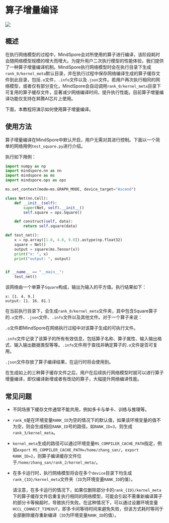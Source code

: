# 算子增量编译

<a href="https://gitee.com/mindspore/docs/blob/master/tutorials/experts/source_zh_cn/debug/op_compilation.md" target="_blank"><img src="https://mindspore-website.obs.cn-north-4.myhuaweicloud.com/website-images/master/resource/_static/logo_source.png"></a>

## 概述

在执行网络模型的过程中，MindSpore会对所使用的算子进行编译，该阶段耗时会随网络模型规模的增大而增大。为提升用户二次执行模型的性能体验，我们提供了一种算子增量编译机制。MindSpore执行网络模型时会在执行目录下生成`rank_0/kernel_meta`默认目录，并在执行过程中保存网络编译生成的算子缓存文件到此目录，包括`.o`文件，`.info`文件以及`.json`文件。若用户再次执行相同的网络模型，或者仅有部分变化，MindSpore会自动调用`rank_0/kernel_meta`目录下可复用的算子缓存文件，显著减少网络编译时间，提升执行性能。目前算子增量编译功能仅支持在昇腾AI芯片上使用。

下面，本教程将演示如何使用算子增量编译。

## 使用方法

算子增量编译在MindSpore中默认开启，用户无需对其进行控制。下面以一个简单的网络用例`test_square.py`进行介绍。

执行如下用例：

```python
import numpy as np
import mindspore.nn as nn
import mindspore as ms
import mindspore.ops as ops

ms.set_context(mode=ms.GRAPH_MODE, device_target="Ascend")

class Net(nn.Cell):
    def __init__(self):
        super(Net, self).__init__()
        self.square = ops.Square()

    def construct(self, data):
        return self.square(data)

def test_net():
    x = np.array([1.0, 4.0, 9.0]).astype(np.float32)
    square = Net()
    output = square(ms.Tensor(x))
    print("x: ", x)
    print("output: ", output)


if __name__ == "__main__":
    test_net()

```

该网络由一个单算子`Square`构成，输出为输入的平方值。执行结果如下：

```text
x: [1. 4. 9.]
output: [1. 16. 81.]
```

在当前执行目录下，会生成`rank_0/kernel_meta`文件夹，其中包含Square算子的`.o`文件、`.json`文件、`.info`文件以及其他文件。对于一个算子来说：

`.o`文件即MindSpore在网络执行过程中对该算子生成的可执行文件。

`.info`文件记录了该算子的所有有效信息，包括算子名称、算子属性、输入输出格式、输入输出数据类型等等。`.info`文件用于查找并确定算子的`.o`文件是否可复用。

`.json`文件存放了算子编译结果，在运行时将会使用到。

在生成如上的三种算子缓存文件之后，用户在后续执行网络模型时就可以进行算子增量编译，即仅编译新增或者有改动的算子，大幅提升网络编译性能。

## 常见问题

- 不同场景下缓存文件通常不能共用，例如多卡与单卡、训练与推理等。

- `rank_0`是在环境变量`RANK_ID`为空的情况下的默认值，如果该环境变量的值不为空，则会生成相应`RANK_ID`号的路径。如`RANK_ID=3`，则生成`rank_3/kernel_meta`。

- `kernel_meta`生成的路径可以通过环境变量`MS_COMPILER_CACHE_PATH`指定，例如`export MS_COMPILER_CACHE_PATH=/home/zhang_san/`，`export RANK_ID=2`，则算子编译缓存文件位于`/home/zhang_san/rank_2/kernel_meta/`。

- 在多卡运行时，执行网络模型将会在多个`device`目录下均生成`rank_{ID}/kernel_meta`文件夹（`ID`为环境变量`RANK_ID`的值）。

  请注意，在多卡运行的情况下，如果仅删除部分卡的`rank_{ID}/kernel_meta`下的算子缓存文件后重复执行相同的网络模型，可能会引起不需重新编译算子的部分卡等候超时，导致执行失败。在这种情况下，可以通过设置环境变量`HCCL_CONNECT_TIMEOUT`，即多卡间等待时间来避免失败，但该方式耗时等同于全部删除缓存重新编译（`ID`为环境变量`RANK_ID`的值）。
